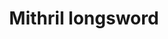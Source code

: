 ---
layout: item
title: Mithril longsword
item-id: 1299
datatable: true
id: 1299
name: "Mithril longsword"
monsters:
  - id: 291
    name: "Chaos dwarf"
    combat_level: 48
    wiki_url: "https://oldschool.runescape.wiki/w/Chaos_dwarf"
    drops:
      - quantity: "1"
        noted: false
        rarity: 0.0078125
---